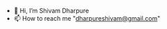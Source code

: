 - 👋 Hi, I’m Shivam Dharpure 
- 📫 How to reach me "dharpureshivam@gmail.com" 

<!---
S88788D/S88788D is a ✨ special ✨ repository because its `README.md` (this file) appears on your GitHub profile.
You can click the Preview link to take a look at your changes.
--->
